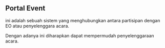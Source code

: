 <h2>Portal Event</h2>
<p>ini adalah sebuah sistem yang menghubungkan antara partisipan dengan EO atau penyelenggara acara.</p>
<p>Dengan adanya ini diharapkan dapat mempermudah penyelenggaraan acara.</p>